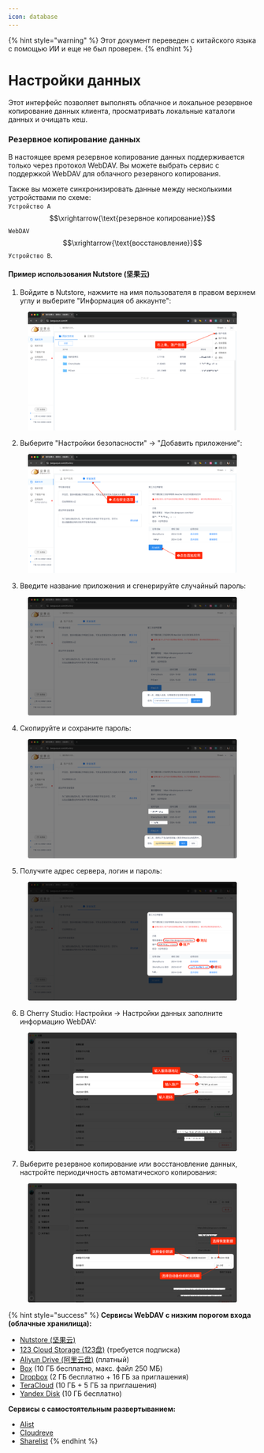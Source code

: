 ```yaml
---
icon: database
---
```


{% hint style="warning" %}
Этот документ переведен с китайского языка с помощью ИИ и еще не был проверен.
{% endhint %}

# Настройки данных

Этот интерфейс позволяет выполнять облачное и локальное резервное копирование данных клиента, просматривать локальные каталоги данных и очищать кеш.

### Резервное копирование данных

В настоящее время резервное копирование данных поддерживается только через протокол WebDAV. Вы можете выбрать сервис с поддержкой WebDAV для облачного резервного копирования.

Также вы можете синхронизировать данные между несколькими устройствами по схеме:  
`Устройство A` $$\xrightarrow{\text{резервное копирование}}$$ `WebDAV` $$\xrightarrow{\text{восстановление}}$$ `Устройство B`.

#### Пример использования Nutstore (坚果云)

1. Войдите в Nutstore, нажмите на имя пользователя в правом верхнем углу и выберите "Информация об аккаунте":
<figure><img src="../../../.gitbook/assets/image (39).png" alt=""><figcaption></figcaption></figure>

2. Выберите "Настройки безопасности" → "Добавить приложение":
<figure><img src="../../../.gitbook/assets/image (40).png" alt=""><figcaption></figcaption></figure>

3. Введите название приложения и сгенерируйте случайный пароль:
<figure><img src="../../../.gitbook/assets/image (41).png" alt=""><figcaption></figcaption></figure>

4. Скопируйте и сохраните пароль:
<figure><img src="../../../.gitbook/assets/image (42).png" alt=""><figcaption></figcaption></figure>

5. Получите адрес сервера, логин и пароль:
<figure><img src="../../../.gitbook/assets/image (43).png" alt=""><figcaption></figcaption></figure>

6. В Cherry Studio: Настройки → Настройки данных заполните информацию WebDAV:
<figure><img src="../../../.gitbook/assets/image (48).png" alt=""><figcaption></figcaption></figure>

7. Выберите резервное копирование или восстановление данных, настройте периодичность автоматического копирования:
<figure><img src="../../../.gitbook/assets/image (47).png" alt=""><figcaption></figcaption></figure>

{% hint style="success" %}
**Сервисы WebDAV с низким порогом входа (облачные хранилища):**
* [Nutstore (坚果云)](https://www.jianguoyun.com/)
* [123 Cloud Storage (123盘)](https://www.123pan.com/) (требуется подписка)
* [Aliyun Drive (阿里云盘)](https://www.alipan.com/) (платный)
* [Box](https://www.box.com/) (10 ГБ бесплатно, макс. файл 250 МБ)
* [Dropbox](https://www.dropbox.com/) (2 ГБ бесплатно + 16 ГБ за приглашения)
* [TeraCloud](https://teracloud.jp/en/) (10 ГБ + 5 ГБ за приглашения)
* [Yandex Disk](https://disk.yandex.com/) (10 ГБ бесплатно)

**Сервисы с самостоятельным развертыванием:**
* [Alist](https://alist.nn.ci/zh/)
* [Cloudreve](https://cloudreve.org/)
* [Sharelist](https://github.com/reruin/sharelist)
{% endhint %}